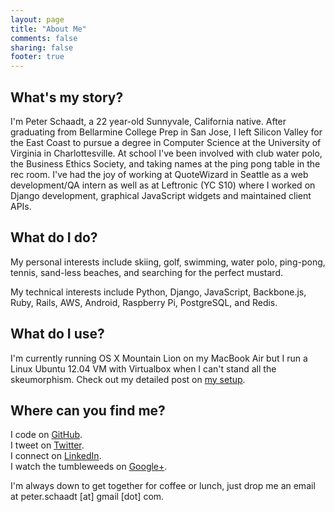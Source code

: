```yaml
---
layout: page
title: "About Me"
comments: false
sharing: false
footer: true
---
```


## What's my story?

I'm Peter Schaadt, a 22 year-old Sunnyvale, California native. After graduating from Bellarmine College Prep in San Jose, I left Silicon Valley for the East Coast to pursue a degree in Computer Science at the University of Virginia in Charlottesville. At school I've been involved with club water polo, the Business Ethics Society, and taking names at the ping pong table in the rec room. I've had the joy of working at QuoteWizard in Seattle as a web development/QA intern as well as at Leftronic (YC S10) where I worked on Django development, graphical JavaScript widgets and maintained client APIs.

## What do I do?

My personal interests include skiing, golf, swimming, water polo, ping-pong, tennis, sand-less beaches, and searching for the perfect mustard.

My technical interests include Python, Django, JavaScript, Backbone.js, Ruby, Rails, AWS, Android, Raspberry Pi, PostgreSQL, and Redis.

## What do I use?

I'm currently running OS X Mountain Lion on my MacBook Air but I run a Linux Ubuntu 12.04 VM with Virtualbox when I can't stand all the skeumorphism. Check out my detailed post on [my setup](/blog/2012/03/26/my-setup/).

## Where can you find me?

I code on [GitHub](https://github.com/peterfschaadt).  
I tweet on [Twitter](https://twitter.com/peterschaadt).  
I connect on [LinkedIn](https://www.linkedin.com/profile/view?id=93642736).  
I watch the tumbleweeds on [Google+](https://plus.google.com/106197844179274757910/posts).  

I'm always down to get together for coffee or lunch, just drop me an email at peter.schaadt [at] gmail [dot] com.
